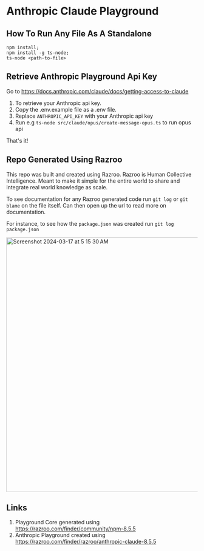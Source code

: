 # Anthropic Claude Playground

## How To Run Any File As A Standalone

```
npm install;
npm install -g ts-node;
ts-node <path-to-file>
```

## Retrieve Anthropic Playground Api Key 

Go to https://docs.anthropic.com/claude/docs/getting-access-to-claude

1. To retrieve your Anthropic api key. 
2. Copy the .env.example file as a .env 
file. 
3. Replace `ANTHROPIC_API_KEY` with your
Anthropic api key 
4. Run e.g `ts-node src/claude/opus/create-message-opus.ts` to run opus api

That's it!

## Repo Generated Using Razroo
This repo was built and created using Razroo. Razroo is Human Collective Intelligence. Meant to make it simple 
for the entire world to share and integrate real world knowledge as scale. 

To see documentation for any Razroo generated code run `git log` or `git blame` on the file itself. Can then open up the url to read more on documentation. 

For instance, to see how the `package.json` was created run `git log package.json`

<img width="671" alt="Screenshot 2024-03-17 at 5 15 30 AM" src="https://github.com/razroo/anthropic-claude-playground/assets/8540141/c28169d7-cd7f-464a-b7d9-c19970823892">

## Links

1. Playground Core generated using https://razroo.com/finder/community/npm-8.5.5
2. Anthropic Playground created using https://razroo.com/finder/razroo/anthropic-claude-8.5.5
